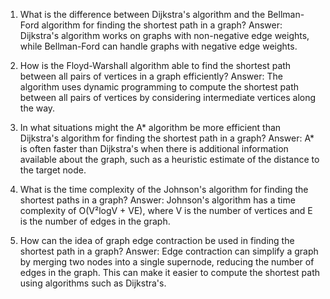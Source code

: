 1. What is the difference between Dijkstra's algorithm and the Bellman-Ford algorithm for finding the shortest path in a graph? 
Answer: Dijkstra's algorithm works on graphs with non-negative edge weights, while Bellman-Ford can handle graphs with negative edge weights. 

2. How is the Floyd-Warshall algorithm able to find the shortest path between all pairs of vertices in a graph efficiently? 
Answer: The algorithm uses dynamic programming to compute the shortest path between all pairs of vertices by considering intermediate vertices along the way. 

3. In what situations might the A* algorithm be more efficient than Dijkstra's algorithm for finding the shortest path in a graph? 
Answer: A* is often faster than Dijkstra's when there is additional information available about the graph, such as a heuristic estimate of the distance to the target node. 

4. What is the time complexity of the Johnson's algorithm for finding the shortest paths in a graph? 
Answer: Johnson's algorithm has a time complexity of O(V²logV + VE), where V is the number of vertices and E is the number of edges in the graph. 

5. How can the idea of graph edge contraction be used in finding the shortest path in a graph? 
Answer: Edge contraction can simplify a graph by merging two nodes into a single supernode, reducing the number of edges in the graph. This can make it easier to compute the shortest path using algorithms such as Dijkstra's.